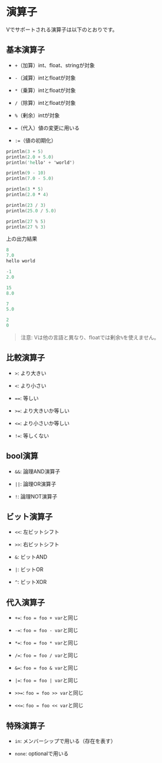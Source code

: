 # 演算子

Vでサポートされる演算子は以下のとおりです。

## 基本演算子

- `+`（加算）int、float、stringが対象

- `-`（減算）intとfloatが対象

- `*`（乗算）intとfloatが対象

- `/`（除算）intとfloatが対象

- `%`（剰余）intが対象

- `=`（代入）値の変更に用いる

- `:=`（値の初期化）

```v
println(3 + 5)
println(2.0 + 5.0)
println('hello' + 'world')

println(9 - 10)
println(7.0 - 5.0)

println(3 * 5)
println(2.0 * 4)

println(23 / 3)
println(25.0 / 5.0)

println(27 % 5)
println(27 % 3)
```

上の出力結果

```v
8
7.0
hello world

-1
2.0

15
8.0

7
5.0

2
0
```

> 注意: Vは他の言語と異なり、floatでは剰余`%`を使えません。

## 比較演算子

- `>`: より大きい

- `<`: より小さい

- `==`: 等しい

- `>=`: より大きいか等しい

- `<=`: より小さいか等しい

- `!=`: 等しくない

## bool演算

- `&&`: 論理AND演算子

- `||`: 論理OR演算子

- `!`: 論理NOT演算子

## ビット演算子

- `<<`: 左ビットシフト

- `>>`: 右ビットシフト

- `&`: ビットAND

- `|`: ビットOR

- `^`: ビットXOR

## 代入演算子

- `+=`: `foo = foo + var`と同じ

- `-=`: `foo = foo - var`と同じ

- `*=`: `foo = foo * var`と同じ

- `/=`: `foo = foo / var`と同じ

- `&=`: `foo = foo & var`と同じ

- `|=`: `foo = foo | var`と同じ

- `>>=`: `foo = foo >> var`と同じ

- `<<=`: `foo = foo << var`と同じ

## 特殊演算子

- `in`: メンバーシップで用いる（存在を表す）

- `none`: optionalで用いる

